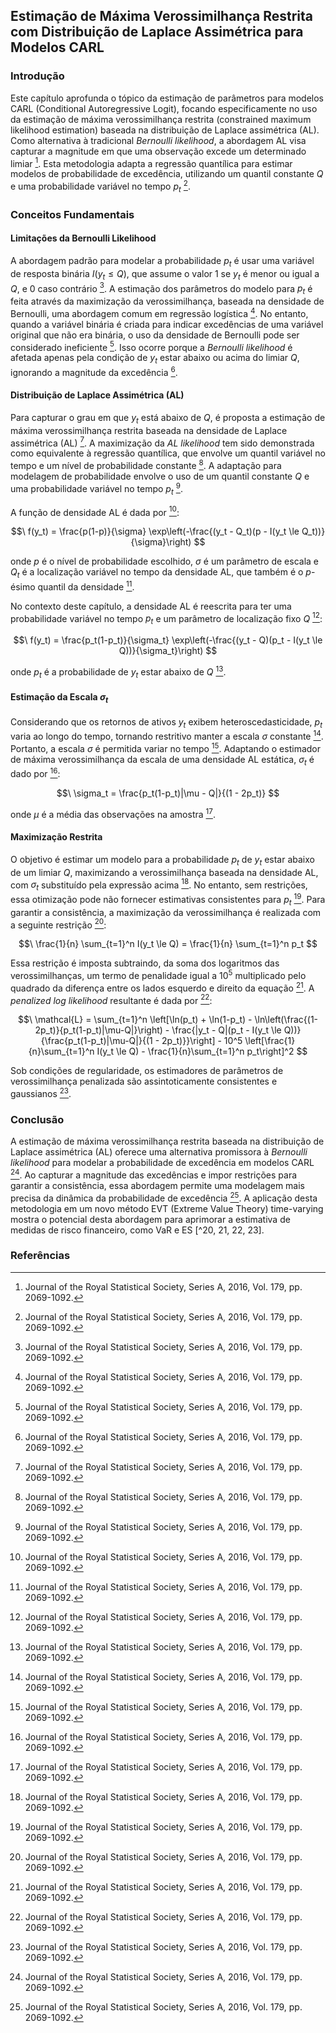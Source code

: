 ## Estimação de Máxima Verossimilhança Restrita com Distribuição de Laplace Assimétrica para Modelos CARL

### Introdução
Este capítulo aprofunda o tópico da estimação de parâmetros para modelos CARL (Conditional Autoregressive Logit), focando especificamente no uso da estimação de máxima verossimilhança restrita (constrained maximum likelihood estimation) baseada na distribuição de Laplace assimétrica (AL). Como alternativa à tradicional *Bernoulli likelihood*, a abordagem AL visa capturar a magnitude em que uma observação excede um determinado limiar [^3]. Esta metodologia adapta a regressão quantílica para estimar modelos de probabilidade de excedência, utilizando um quantil constante $Q$ e uma probabilidade variável no tempo $p_t$ [^3].

### Conceitos Fundamentais

#### Limitações da Bernoulli Likelihood
A abordagem padrão para modelar a probabilidade $p_t$ é usar uma variável de resposta binária $I(y_t \le Q)$, que assume o valor 1 se $y_t$ é menor ou igual a $Q$, e 0 caso contrário [^3]. A estimação dos parâmetros do modelo para $p_t$ é feita através da maximização da verossimilhança, baseada na densidade de Bernoulli, uma abordagem comum em regressão logística [^3]. No entanto, quando a variável binária é criada para indicar excedências de uma variável original que não era binária, o uso da densidade de Bernoulli pode ser considerado ineficiente [^3]. Isso ocorre porque a *Bernoulli likelihood* é afetada apenas pela condição de $y_t$ estar abaixo ou acima do limiar $Q$, ignorando a magnitude da excedência [^3].

#### Distribuição de Laplace Assimétrica (AL)
Para capturar o grau em que $y_t$ está abaixo de $Q$, é proposta a estimação de máxima verossimilhança restrita baseada na densidade de Laplace assimétrica (AL) [^3]. A maximização da *AL likelihood* tem sido demonstrada como equivalente à regressão quantílica, que envolve um quantil variável no tempo e um nível de probabilidade constante [^3]. A adaptação para modelagem de probabilidade envolve o uso de um quantil constante $Q$ e uma probabilidade variável no tempo $p_t$ [^3].

A função de densidade AL é dada por [^8]:

$$\
f(y_t) = \frac{p(1-p)}{\sigma} \exp\left(-\frac{(y_t - Q_t)(p - I(y_t \le Q_t))}{\sigma}\right)
$$

onde $p$ é o nível de probabilidade escolhido, $\sigma$ é um parâmetro de escala e $Q_t$ é a localização variável no tempo da densidade AL, que também é o *p*-ésimo quantil da densidade [^8].

No contexto deste capítulo, a densidade AL é reescrita para ter uma probabilidade variável no tempo $p_t$ e um parâmetro de localização fixo $Q$ [^8]:

$$\
f(y_t) = \frac{p_t(1-p_t)}{\sigma_t} \exp\left(-\frac{(y_t - Q)(p_t - I(y_t \le Q))}{\sigma_t}\right)
$$

onde $p_t$ é a probabilidade de $y_t$ estar abaixo de $Q$ [^8].

#### Estimação da Escala $\sigma_t$
Considerando que os retornos de ativos $y_t$ exibem heteroscedasticidade, $p_t$ varia ao longo do tempo, tornando restritivo manter a escala $\sigma$ constante [^9]. Portanto, a escala $\sigma$ é permitida variar no tempo [^9]. Adaptando o estimador de máxima verossimilhança da escala de uma densidade AL estática, $\sigma_t$ é dado por [^9]:

$$\
\sigma_t = \frac{p_t(1-p_t)|\mu - Q|}{(1 - 2p_t)}
$$

onde $\mu$ é a média das observações na amostra [^9].

#### Maximização Restrita
O objetivo é estimar um modelo para a probabilidade $p_t$ de $y_t$ estar abaixo de um limiar $Q$, maximizando a verossimilhança baseada na densidade AL, com $\sigma_t$ substituído pela expressão acima [^9]. No entanto, sem restrições, essa otimização pode não fornecer estimativas consistentes para $p_t$ [^9]. Para garantir a consistência, a maximização da verossimilhança é realizada com a seguinte restrição [^9]:

$$\
\frac{1}{n} \sum_{t=1}^n I(y_t \le Q) = \frac{1}{n} \sum_{t=1}^n p_t
$$

Essa restrição é imposta subtraindo, da soma dos logaritmos das verossimilhanças, um termo de penalidade igual a $10^5$ multiplicado pelo quadrado da diferença entre os lados esquerdo e direito da equação [^9]. A *penalized log likelihood* resultante é dada por [^9]:

$$\
\mathcal{L} = \sum_{t=1}^n \left[\ln(p_t) + \ln(1-p_t) - \ln\left(\frac{(1-2p_t)}{p_t(1-p_t)|\mu-Q|}\right) - \frac{|y_t - Q|(p_t - I(y_t \le Q))}{\frac{p_t(1-p_t)|\mu-Q|}{(1 - 2p_t)}}\right] - 10^5 \left[\frac{1}{n}\sum_{t=1}^n I(y_t \le Q) - \frac{1}{n}\sum_{t=1}^n p_t\right]^2
$$

Sob condições de regularidade, os estimadores de parâmetros de verossimilhança penalizada são assintoticamente consistentes e gaussianos [^9].

### Conclusão
A estimação de máxima verossimilhança restrita baseada na distribuição de Laplace assimétrica (AL) oferece uma alternativa promissora à *Bernoulli likelihood* para modelar a probabilidade de excedência em modelos CARL [^9]. Ao capturar a magnitude das excedências e impor restrições para garantir a consistência, essa abordagem permite uma modelagem mais precisa da dinâmica da probabilidade de excedência [^9]. A aplicação desta metodologia em um novo método EVT (Extreme Value Theory) time-varying mostra o potencial desta abordagem para aprimorar a estimativa de medidas de risco financeiro, como VaR e ES [^20, 21, 22, 23].

### Referências
[^3]: Journal of the Royal Statistical Society, Series A, 2016, Vol. 179, pp. 2069-1092.
[^8]: Journal of the Royal Statistical Society, Series A, 2016, Vol. 179, pp. 2069-1092.
[^9]: Journal of the Royal Statistical Society, Series A, 2016, Vol. 179, pp. 2069-1092.
[^20]: Journal of the Royal Statistical Society, Series A, 2016, Vol. 179, pp. 2069-1092.
[^21]: Journal of the Royal Statistical Society, Series A, 2016, Vol. 179, pp. 2069-1092.
[^22]: Journal of the Royal Statistical Society, Series A, 2016, Vol. 179, pp. 2069-1092.
[^23]: Journal of the Royal Statistical Society, Series A, 2016, Vol. 179, pp. 2069-1092.
<!-- END -->